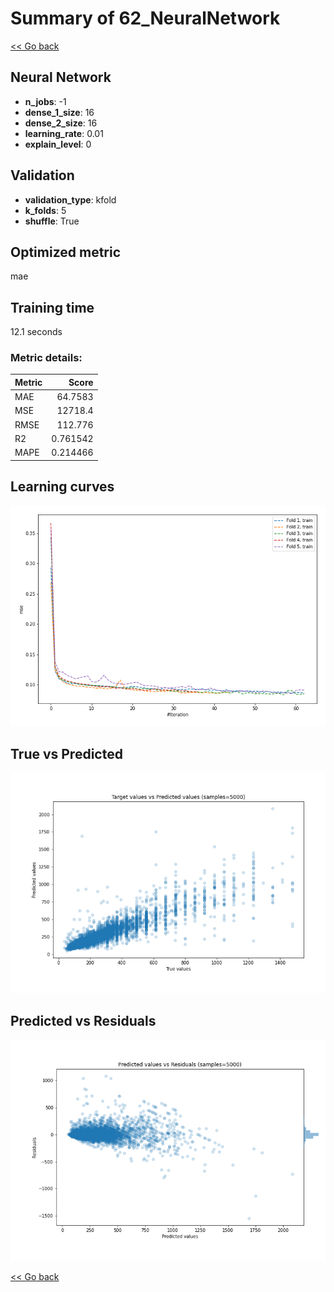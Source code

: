 # Summary of 62_NeuralNetwork

[<< Go back](../README.md)


## Neural Network
- **n_jobs**: -1
- **dense_1_size**: 16
- **dense_2_size**: 16
- **learning_rate**: 0.01
- **explain_level**: 0

## Validation
 - **validation_type**: kfold
 - **k_folds**: 5
 - **shuffle**: True

## Optimized metric
mae

## Training time

12.1 seconds

### Metric details:
| Metric   |        Score |
|:---------|-------------:|
| MAE      |    64.7583   |
| MSE      | 12718.4      |
| RMSE     |   112.776    |
| R2       |     0.761542 |
| MAPE     |     0.214466 |



## Learning curves
![Learning curves](learning_curves.png)
## True vs Predicted

![True vs Predicted](true_vs_predicted.png)


## Predicted vs Residuals

![Predicted vs Residuals](predicted_vs_residuals.png)



[<< Go back](../README.md)
